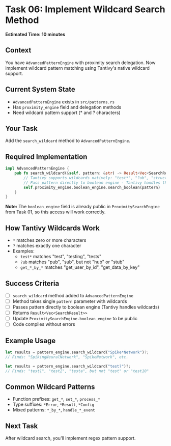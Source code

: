 # Task 06: Implement Wildcard Search Method

**Estimated Time: 10 minutes**

## Context
You have `AdvancedPatternEngine` with proximity search delegation. Now implement wildcard pattern matching using Tantivy's native wildcard support.

## Current System State
- `AdvancedPatternEngine` exists in `src/patterns.rs`
- Has `proximity_engine` field and delegation methods
- Need wildcard pattern support (* and ? characters)

## Your Task
Add the `search_wildcard` method to `AdvancedPatternEngine`.

## Required Implementation

```rust
impl AdvancedPatternEngine {
    pub fn search_wildcard(&self, pattern: &str) -> Result<Vec<SearchResult>> {
        // Tantivy supports wildcards natively: "test*", "?ub", "struct*"
        // Pass pattern directly to boolean engine - Tantivy handles the wildcards
        self.proximity_engine.boolean_engine.search_boolean(pattern)
    }
}
```

**Note:** The `boolean_engine` field is already public in `ProximitySearchEngine` from Task 01, so this access will work correctly.

## How Tantivy Wildcards Work
- `*` matches zero or more characters
- `?` matches exactly one character
- Examples:
  - `test*` matches "test", "testing", "tests"
  - `?ub` matches "pub", "sub", but not "hub" or "stub"
  - `get_*_by_*` matches "get_user_by_id", "get_data_by_key"

## Success Criteria
- [ ] `search_wildcard` method added to `AdvancedPatternEngine`
- [ ] Method takes single `pattern` parameter with wildcards
- [ ] Passes pattern directly to boolean engine (Tantivy handles wildcards)
- [ ] Returns `Result<Vec<SearchResult>>`
- [ ] Update `ProximitySearchEngine.boolean_engine` to be public
- [ ] Code compiles without errors

## Example Usage
```rust
let results = pattern_engine.search_wildcard("Spike*Network")?;
// Finds: "SpikingNeuralNetwork", "SpikeNetwork", etc.

let results = pattern_engine.search_wildcard("test?")?; 
// Finds: "test1", "test2", "testa", but not "test" or "test10"
```

## Common Wildcard Patterns
- Function prefixes: `get_*`, `set_*`, `process_*`
- Type suffixes: `*Error`, `*Result`, `*Config`
- Mixed patterns: `*_by_*`, `handle_*_event`

## Next Task
After wildcard search, you'll implement regex pattern support.